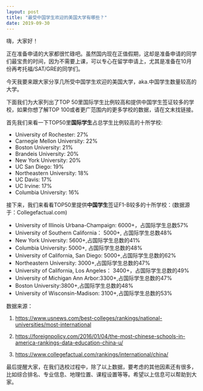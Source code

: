 ```yaml
---
layout: post
title: "最受中国学生欢迎的美国大学有哪些？"
date: 2019-09-30
---
```


嗨，大家好！

正在准备申请的大家都很忙碌吧。虽然国内现在正值假期，这却是准备申请的同学们最宝贵的时间，因为不需要上课，可以专心在留学申请上，尤其是准备在10月份再考托福/SAT/GRE的同学们。

今天我要来跟大家分享几所受中国学生欢迎的美国大学，aka.中国学生数量较高的大学。

下面我们为大家列出了TOP 50里国际学生比例较高和提供中国学生签证较多的学校，如果你想了解TOP 100或者更广范围内的更多学校的数据，请在文末找链接。

首先我们来看一下TOP50里**国际学生**占总学生比例较高的十所学校:  
 * University of Rochester: 27%
 * Carnegie Mellon University: 22%
 * Boston University: 21%
 * Brandeis University: 20%
 * New York University: 20%
 * UC San Diego: 19%
 * Northeastern University: 18%
 * UC Davis: 17%
 * UC Irvine: 17%
 * Columbia University: 16%


接下来，我们来看看TOP50里提供**中国学生**签证F1-B较多的十所学校：(数据源于：Collegefactual.com)  
 * University of Illinois Urbana-Champaign: 6000+，占国际学生总数57%
 * University of Southern California： 5000+, 占国际学生总数48%
 * New York University: 5600+,占国际学生总数的41%
 * Columbia University: 5000+, 占国际学生总数的48%
 * University of California, San Diego: 5000+,占国际学生总数的62%
 * Northeastern University: 3000+,占国际学生总数的47%
 * University of California, Los Angeles： 3400+，占国际学生总数的49%
 * University of Michigan Ann Arbor:3300+,占国际学生总数的47%
 * Boston University:3800+,占国际学生总数的48%
 * University of Wisconsin-Madison: 3100+,占国际学生总数的53%


数据来源：  
 1. https://www.usnews.com/best-colleges/rankings/national-universities/most-international

 2. https://foreignpolicy.com/2016/01/04/the-most-chinese-schools-in-america-rankings-data-education-china-u/

 3. https://www.collegefactual.com/rankings/international/china/

最后提醒大家，在我们选校过程中，除了以上数据，要考虑的其他因素还有很多，比如综合排名、专业信息、地理位置、课程设置等等。希望以上信息可以帮助到大家。

